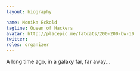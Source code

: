 ```yaml
---
layout: biography

name: Monika Eckold
tagline: Queen of Hackers
avatar: http://placepic.me/fatcats/200-200-bw-10 
twitter: 
roles: organizer
---
```

A long time ago, in a galaxy far, far away...